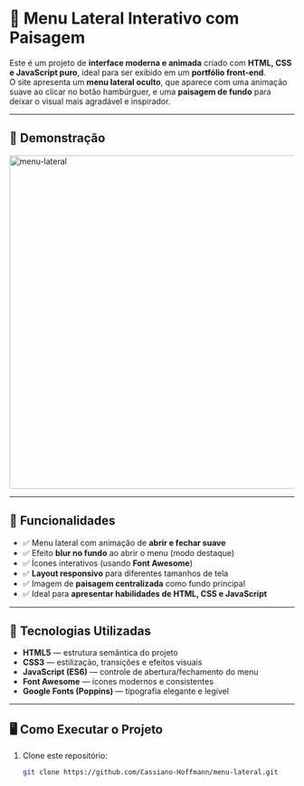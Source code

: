 # 🌄 Menu Lateral Interativo com Paisagem

Este é um projeto de **interface moderna e animada** criado com **HTML, CSS e JavaScript puro**, ideal para ser exibido em um **portfólio front-end**.  
O site apresenta um **menu lateral oculto**, que aparece com uma animação suave ao clicar no botão hambúrguer, e uma **paisagem de fundo** para deixar o visual mais agradável e inspirador.

---

## 🚀 Demonstração

<img width="1338" height="589" alt="menu-lateral" src="https://github.com/user-attachments/assets/c7e5954e-bfb6-46df-bb65-13b99a3ade4f" />

---

## 🎯 Funcionalidades

- ✅ Menu lateral com animação de **abrir e fechar suave**
- ✅ Efeito **blur no fundo** ao abrir o menu (modo destaque)
- ✅ Ícones interativos (usando **Font Awesome**)
- ✅ **Layout responsivo** para diferentes tamanhos de tela
- ✅ Imagem de **paisagem centralizada** como fundo principal
- ✅ Ideal para **apresentar habilidades de HTML, CSS e JavaScript**

---

## 🧠 Tecnologias Utilizadas

- **HTML5** — estrutura semântica do projeto  
- **CSS3** — estilização, transições e efeitos visuais  
- **JavaScript (ES6)** — controle de abertura/fechamento do menu  
- **Font Awesome** — ícones modernos e consistentes  
- **Google Fonts (Poppins)** — tipografia elegante e legível

---

## 🖥️ Como Executar o Projeto

1. Clone este repositório:
   ```bash
   git clone https://github.com/Cassiano-Hoffmann/menu-lateral.git



